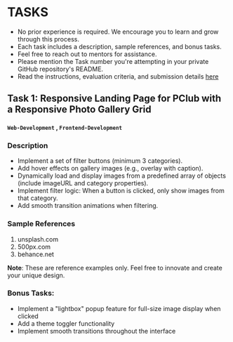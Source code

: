 # TASKS

* No prior experience is required. We encourage you to learn and grow through this process.
* Each task includes a description, sample references, and bonus tasks.
* Feel free to reach out to mentors for assistance.
* Please mention the Task number  you're attempting in your private GitHub repository's README.
* Read the instructions, evaluation criteria, and submission details [here](./README.md)

## Task 1: Responsive Landing Page for PClub with a Responsive Photo Gallery Grid

####  `Web-Development` , `Frontend-Development`

### Description

* Implement a set of filter buttons (minimum 3 categories).
* Add hover effects on gallery images (e.g., overlay with caption).
* Dynamically load and display images from a predefined array of objects (include imageURL and category properties).
* Implement filter logic: When a button is clicked, only show images from that category.
* Add smooth transition animations when filtering.

### Sample References

1. unsplash.com
2. 500px.com
3. behance.net

**Note**: These are reference examples only. Feel free to innovate and create your unique design.

### Bonus Tasks:
* Implement a "lightbox" popup feature for full-size image display when clicked
* Add a theme toggler functionality
* Implement smooth transitions throughout the interface





